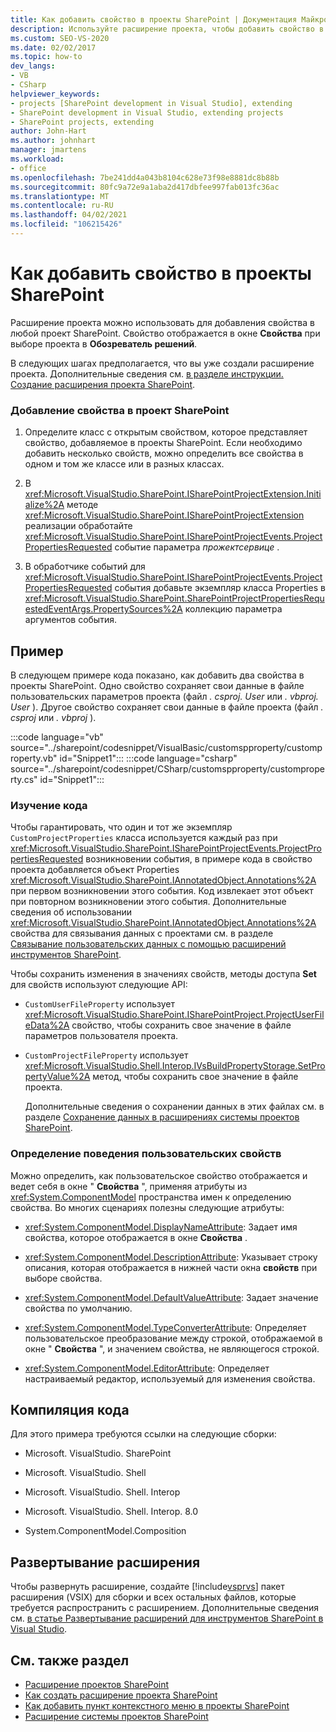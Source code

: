 ```yaml
---
title: Как добавить свойство в проекты SharePoint | Документация Майкрософт
description: Используйте расширение проекта, чтобы добавить свойство в проект SharePoint. Свойство отображается в окно свойств при выборе проекта в обозреватель решений.
ms.custom: SEO-VS-2020
ms.date: 02/02/2017
ms.topic: how-to
dev_langs:
- VB
- CSharp
helpviewer_keywords:
- projects [SharePoint development in Visual Studio], extending
- SharePoint development in Visual Studio, extending projects
- SharePoint projects, extending
author: John-Hart
ms.author: johnhart
manager: jmartens
ms.workload:
- office
ms.openlocfilehash: 7be241dd4a043b8104c628e73f98e8881dc8b88b
ms.sourcegitcommit: 80fc9a72e9a1aba2d417dbfee997fab013fc36ac
ms.translationtype: MT
ms.contentlocale: ru-RU
ms.lasthandoff: 04/02/2021
ms.locfileid: "106215426"
---
```

# <a name="how-to-add-a-property-to-sharepoint-projects"></a>Как добавить свойство в проекты SharePoint
  Расширение проекта можно использовать для добавления свойства в любой проект SharePoint. Свойство отображается в окне **Свойства** при выборе проекта в **Обозреватель решений**.

 В следующих шагах предполагается, что вы уже создали расширение проекта. Дополнительные сведения см. [в разделе инструкции. Создание расширения проекта SharePoint](../sharepoint/how-to-create-a-sharepoint-project-extension.md).

### <a name="to-add-a-property-to-a-sharepoint-project"></a>Добавление свойства в проект SharePoint

1. Определите класс с открытым свойством, которое представляет свойство, добавляемое в проекты SharePoint. Если необходимо добавить несколько свойств, можно определить все свойства в одном и том же классе или в разных классах.

2. В <xref:Microsoft.VisualStudio.SharePoint.ISharePointProjectExtension.Initialize%2A> методе <xref:Microsoft.VisualStudio.SharePoint.ISharePointProjectExtension> реализации обработайте <xref:Microsoft.VisualStudio.SharePoint.ISharePointProjectEvents.ProjectPropertiesRequested> событие параметра *прожектсервице* .

3. В обработчике событий для <xref:Microsoft.VisualStudio.SharePoint.ISharePointProjectEvents.ProjectPropertiesRequested> события добавьте экземпляр класса Properties в <xref:Microsoft.VisualStudio.SharePoint.SharePointProjectPropertiesRequestedEventArgs.PropertySources%2A> коллекцию параметра аргументов события.

## <a name="example"></a>Пример
 В следующем примере кода показано, как добавить два свойства в проекты SharePoint. Одно свойство сохраняет свои данные в файле пользовательских параметров проекта (файл *. csproj. User* или *. vbproj. User* ). Другое свойство сохраняет свои данные в файле проекта (файл *. csproj* или *. vbproj* ).

 :::code language="vb" source="../sharepoint/codesnippet/VisualBasic/customspproperty/customproperty.vb" id="Snippet1":::
 :::code language="csharp" source="../sharepoint/codesnippet/CSharp/customspproperty/customproperty.cs" id="Snippet1":::

### <a name="understand-the-code"></a>Изучение кода
 Чтобы гарантировать, что один и тот же экземпляр `CustomProjectProperties` класса используется каждый раз при <xref:Microsoft.VisualStudio.SharePoint.ISharePointProjectEvents.ProjectPropertiesRequested> возникновении события, в примере кода в свойство проекта добавляется объект Properties <xref:Microsoft.VisualStudio.SharePoint.IAnnotatedObject.Annotations%2A> при первом возникновении этого события. Код извлекает этот объект при повторном возникновении этого события. Дополнительные сведения об использовании <xref:Microsoft.VisualStudio.SharePoint.IAnnotatedObject.Annotations%2A> свойства для связывания данных с проектами см. в разделе [Связывание пользовательских данных с помощью расширений инструментов SharePoint](../sharepoint/associating-custom-data-with-sharepoint-tools-extensions.md).

 Чтобы сохранить изменения в значениях свойств, методы доступа **Set** для свойств используют следующие API:

- `CustomUserFileProperty` использует <xref:Microsoft.VisualStudio.SharePoint.ISharePointProject.ProjectUserFileData%2A> свойство, чтобы сохранить свое значение в файле параметров пользователя проекта.

- `CustomProjectFileProperty` использует <xref:Microsoft.VisualStudio.Shell.Interop.IVsBuildPropertyStorage.SetPropertyValue%2A> метод, чтобы сохранить свое значение в файле проекта.

  Дополнительные сведения о сохранении данных в этих файлах см. в разделе [Сохранение данных в расширениях системы проектов SharePoint](../sharepoint/saving-data-in-extensions-of-the-sharepoint-project-system.md).

### <a name="specify-the-behavior-of-custom-properties"></a>Определение поведения пользовательских свойств
 Можно определить, как пользовательское свойство отображается и ведет себя в окне " **Свойства** ", применяя атрибуты из <xref:System.ComponentModel> пространства имен к определению свойства. Во многих сценариях полезны следующие атрибуты:

- <xref:System.ComponentModel.DisplayNameAttribute>: Задает имя свойства, которое отображается в окне **Свойства** .

- <xref:System.ComponentModel.DescriptionAttribute>: Указывает строку описания, которая отображается в нижней части окна **свойств** при выборе свойства.

- <xref:System.ComponentModel.DefaultValueAttribute>: Задает значение свойства по умолчанию.

- <xref:System.ComponentModel.TypeConverterAttribute>: Определяет пользовательское преобразование между строкой, отображаемой в окне " **Свойства** ", и значением свойства, не являющегося строкой.

- <xref:System.ComponentModel.EditorAttribute>: Определяет настраиваемый редактор, используемый для изменения свойства.

## <a name="compile-the-code"></a>Компиляция кода
 Для этого примера требуются ссылки на следующие сборки:

- Microsoft. VisualStudio. SharePoint

- Microsoft. VisualStudio. Shell

- Microsoft. VisualStudio. Shell. Interop

- Microsoft. VisualStudio. Shell. Interop. 8.0

- System.ComponentModel.Composition

## <a name="deploy-the-extension"></a>Развертывание расширения
 Чтобы развернуть расширение, создайте [!include[vsprvs](../sharepoint/includes/vsprvs-md.md)] пакет расширения (VSIX) для сборки и всех остальных файлов, которые требуется распространить с расширением. Дополнительные сведения см. [в статье Развертывание расширений для инструментов SharePoint в Visual Studio](../sharepoint/deploying-extensions-for-the-sharepoint-tools-in-visual-studio.md).

## <a name="see-also"></a>См. также раздел
- [Расширение проектов SharePoint](../sharepoint/extending-sharepoint-projects.md)
- [Как создать расширение проекта SharePoint](../sharepoint/how-to-create-a-sharepoint-project-extension.md)
- [Как добавить пункт контекстного меню в проекты SharePoint](../sharepoint/how-to-add-a-shortcut-menu-item-to-sharepoint-projects.md)
- [Расширение системы проектов SharePoint](../sharepoint/extending-the-sharepoint-project-system.md)
